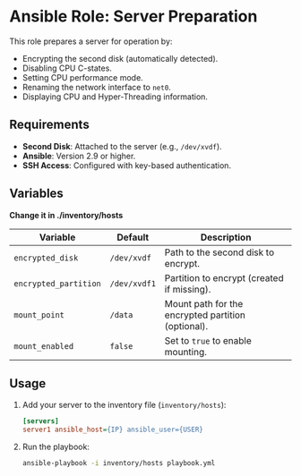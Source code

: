 # Ansible Role: Server Preparation

This role prepares a server for operation by:
- Encrypting the second disk (automatically detected).
- Disabling CPU C-states.
- Setting CPU performance mode.
- Renaming the network interface to `net0`.
- Displaying CPU and Hyper-Threading information.

## Requirements
- **Second Disk**: Attached to the server (e.g., `/dev/xvdf`).
- **Ansible**: Version 2.9 or higher.
- **SSH Access**: Configured with key-based authentication.

## Variables
**Change it in ./inventory/hosts**

| Variable              | Default         | Description                                                                 |
|-----------------------|-----------------|-----------------------------------------------------------------------------|
| `encrypted_disk`      | `/dev/xvdf`    | Path to the second disk to encrypt.                                         |
| `encrypted_partition` | `/dev/xvdf1`   | Partition to encrypt (created if missing).                                  |
| `mount_point`         | `/data`        | Mount path for the encrypted partition (optional).                          |
| `mount_enabled`       | `false`        | Set to `true` to enable mounting.                                           |


## Usage
1. Add your server to the inventory file (`inventory/hosts`):
   ```ini
   [servers]
   server1 ansible_host={IP} ansible_user={USER}
   ```
2. Run the playbook:
   ```bash
   ansible-playbook -i inventory/hosts playbook.yml
   ```